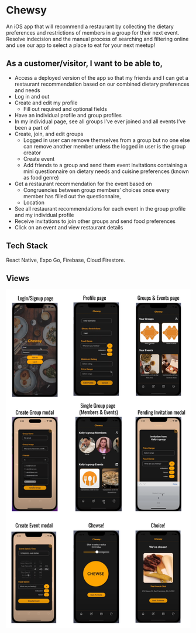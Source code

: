 # Chewsy

An iOS app that will recommend a restaurant by collecting the dietary preferences and restrictions of members in a group for their next event. Resolve indecision and the manual process of searching and filtering online and use our app to select a place to eat for your next meetup!

## As a customer/visitor, I want to be able to,

* Access a deployed version of the app so that my friends and I can get a restaurant recommendation based on our combined dietary preferences and needs 
* Log in and out
* Create and edit my profile 
  * Fill out required and optional fields
* Have an individual profile and group profiles
* In my individual page, see all groups I’ve ever joined and all events I’ve been a part of
* Create, join, and edit groups 
  * Logged in user can remove themselves from a group but no one else can remove another member unless the logged in user is the group creator
  * Create event 
  * Add friends to a group and send them event invitations containing a mini questionnaire on dietary needs and cuisine preferences (known as food genre)
* Get a restaurant recommendation for the event based on 
  * Congruencies between group members’ choices once every member has filled out the questionnaire, 
  * Location 
* See all restaurant recommendations for each event in the group profile and my individual profile
* Receive invitations to join other groups and send food preferences
* Click on an event and view restaurant details


## Tech Stack

React Native, Expo Go, Firebase, Cloud Firestore. 

## Views

<img src='https://github.com/Pa-Tada/Chewsy_Capstone/blob/main/Chewsy%20Pages-min.png'/>



